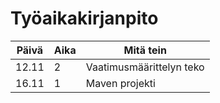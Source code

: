 # Työaikakirjanpito

| Päivä | Aika | Mitä tein |
----|----|----
| 12.11 | 2| Vaatimusmäärittelyn teko |
| 16.11 | 1| Maven projekti |
